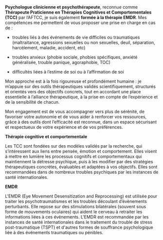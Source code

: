 **Psychologue clinicienne et psychothérapeute**, reconnue comme **Thérapeute Praticienne en Thérapies Cognitives et Comportementales (TCC)** par l’AFTCC, je suis également **formée à la thérapie EMDR**. Mes compétences me permettent de vous proposer une prise en charge en cas de :

- troubles liés à des événements de vie difficiles ou traumatiques (maltraitance, agressions sexuelles ou non sexuelles, deuil, séparation, harcèlement, maladie, accident, etc)

- troubles anxieux (phobie sociale, phobies spécifiques, anxiété généralisée, trouble panique, agoraphobie, TOC)

- difficultés liées à l’estime de soi ou à l’affirmation de soi

Mon approche est à la fois rigoureuse et profondément humaine : je m’appuie sur des outils thérapeutiques validés scientifiquement, structurés et orientés vers des objectifs concrets, tout en accordant une place essentielle à l’alliance thérapeutique, à la prise en compte de l’expérience et de la sensibilité de chacun.

Mon engagement est de vous accompagner vers plus de sérénité, de favoriser votre autonomie et de vous aider à renforcer vos ressources, grâce à des outils dont l’efficacité est reconnue, dans un espace sécurisant et respectueux de votre expérience et de vos préférences.

**Thérapie cognitive et comportementale**

Les TCC sont fondées sur des modèles validés par la recherche, qui s’intéressent aux liens entre pensée, émotion et comportement. Elles visent à mettre en lumière les processus cognitifs et comportementaux qui maintiennent la détresse psychique, puis à les modifier par des stratégies thérapeutiques concrètes, évaluables et adaptées à vos objectifs. Elles sont recommandées dans de nombreux troubles psychiques par les instances de santé internationales.

**EMDR**

L'EMDR (Eye Movement Desensitization and Reprocessing) est utilisée pour traiter les psychotraumatismes et les troubles découlant d’évènements perturbants. Elle repose sur des stimulations bilatérales (souvent sous forme de mouvements oculaires) qui aident le cerveau à retraiter les informations liées à ces événements. L'EMDR est recommandée par les instances de santé internationales dans le traitement du trouble de stress post-traumatique (TSPT) et d'autres formes de souffrance psychologique liée à des événements traumatiques ou pénibles.
